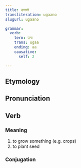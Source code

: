 ```yaml
---
title: उगाणो
transliteration: ugaano
slugurl: ugaano

grammar: 
  verb:
    term: उगा
    trans: ugaa
    ending: aa
    causative:
      self: 2

---
```

## Etymology

## Pronunciation

## Verb
### Meaning
1. to grow something (e.g. crops)
2. to plant seed

### Conjugation
<verb-conj :grammar="grammar"></verb-conj>
